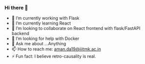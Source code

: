 ### Hi there 👋

<!--
**AmanBhashkar/AmanBhashkar** is a ✨ _special_ ✨ repository because its `README.md` (this file) appears on your GitHub profile.

Here are some ideas to get you started:

-->
- 🔭 I’m currently working with Flask
- 🌱 I’m currently learning React 
- 👯 I’m looking to collaborate on React frontend with flask/FastAPI backend
- 🤔 I’m looking for help with Docker
- 💬 Ask me about ...Anything
- 📫 How to reach me: aman.da19@iiitmk.ac.in
- ⚡ Fun fact: I believe retro-causality is real. 
